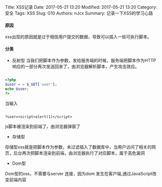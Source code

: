 Title: XSS记录
Date: 2017-05-21 13:20
Modified: 2017-05-21 13:20
Category: 安全
Tags: XSS
Slug: G10
Authors: nJcx
Summary: 记录一下XSS的学习心路

#### 原因

xss出现的原因就是过于相信用户提交的数据，导致可以插入一些可执行脚本。

#### 分类

- 反射型
当我们把脚本作为参数，发给服务端的时候，服务端把脚本作为HTTP响应的一部分再次发送回来了，由浏览器解析脚本，产生攻击效应。

```php

<?php
$user = = $_GET['user'];
echo $user;
?>

```
当输入 

```javascipt

?user=<script>alert(1)</script>

```
js脚本被渲染到前端了，由浏览器弹窗了


- 存储型

存储型xss就是把脚本作为参数，未过滤插入了数据库中，当用户访问了相关的网页，后台再次把脚本渲染到前端，由浏览器执行了对应脚本，属于高危漏洞

- Dom型

Dom型的xss，不需要与server 连接，因为dom 发生在客户端,通过JavaScript改变前端内容
